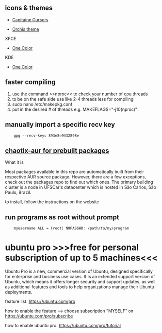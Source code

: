 ## icons & themes

* [Capitaine Cursors](https://www.pling.com/p/1148692)

* [Orchis theme](https://www.xfce-look.org/p/1357889)

XFCE
* [One Color](https://www.xfce-look.org/p/1148918)

KDE
* [One Color](https://www.pling.com/p/1428532)

## faster compiling
1. use the command >>nproc<< to check your number of cpu threads
2. to be on the safe side use like 2-4 threads less for compiling
3. sudo nano /etc/makepkg.conf
4. put in the desired # of threads e.g.
        MAKEFLAGS="-j10(nproc)"

## manually import a specific recv key
        gpg --recv-keys 893e8e9432898e

## [chaotix-aur for prebuilt packages](https://aur.chaotic.cx/)
What it is

Most packages available in this repo are automatically built from their respective AUR source package. However, there are a few exceptions, check out the packages repo to find out which ones.
The primary building cluster is a node in UFSCar's datacenter which is hosted in São Carlos, São Paulo, Brazil.

to install, follow the instructions on the website

## run programs as root without prompt

        myusername ALL = (root) NOPASSWD: /path/to/my/program
        
# ubuntu pro  >>>free for personal subscription of up to 5 machines<<<

Ubuntu Pro is a new, commercial version of Ubuntu, designed specifically for enterprise and business use cases. It is an extended support version of Ubuntu, which means it offers longer security and support updates, as well as additional features and tools to help organizations manage their Ubuntu deployments.

feature list: https://ubuntu.com/pro

how to enable the feature --> choose subscription "MYSELF" on https://ubuntu.com/pro/subscribe

how to enable ubuntu pro: https://ubuntu.com/pro/tutorial
